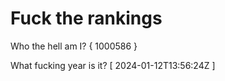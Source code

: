 # Fuck the rankings

Who the hell am I?
{ 1000586 }

What fucking year is it?
[ 2024-01-12T13:56:24Z ]

